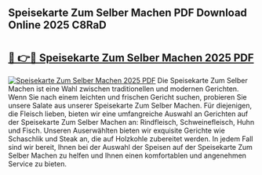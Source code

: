 ## Speisekarte Zum Selber Machen PDF Download Online 2025 C8RaD

# <h2><a href="http://gc5lz0y.nevu.top/?p=Speisekarte+Zum+Selber+Machen">🔗 👉🔴 Speisekarte Zum Selber Machen 2025 PDF</a></h2>

[![Speisekarte Zum Selber Machen 2025 PDF](https://i.imgur.com/dBaPXMq.png)](http://gc5lz0y.nevu.top/?p=Speisekarte+Zum+Selber+Machen)
Die Speisekarte Zum Selber Machen ist eine Wahl zwischen traditionellen und modernen Gerichten. Wenn Sie nach einem leichten und frischen Gericht suchen, probieren Sie unsere Salate aus unserer Speisekarte Zum Selber Machen. Für diejenigen, die Fleisch lieben, bieten wir eine umfangreiche Auswahl an Gerichten auf der Speisekarte Zum Selber Machen an: Rindfleisch, Schweinefleisch, Huhn und Fisch. Unseren Auserwählten bieten wir exquisite Gerichte wie Schaschlik und Steak an, die auf Holzkohle zubereitet werden. In jedem Fall sind wir bereit, Ihnen bei der Auswahl der Speisen auf der Speisekarte Zum Selber Machen zu helfen und Ihnen einen komfortablen und angenehmen Service zu bieten.
